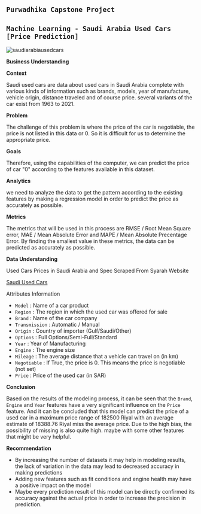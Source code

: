 ## **`Purwadhika Capstone Project`**
## **`Machine Learning - Saudi Arabia Used Cars [Price Prediction]`**

![saudiarabiausedcars](https://user-images.githubusercontent.com/94034809/171673094-f2128be3-e725-4ee6-8bc4-ab036fe55320.jpg)

**Business Understanding**


**Context**

Saudi used cars are data about used cars in Saudi Arabia complete with various kinds of information such as brands, models, year of manufacture, vehicle origin, distance traveled and of course price. several variants of the car exist from 1963 to 2021.

**Problem**

The challenge of this problem is where the price of the car is negotiable, the price is not listed in this data or 0. So it is difficult for us to determine the appropriate price.

**Goals**

Therefore, using the capabilities of the computer, we can predict the price of car "0" according to the features available in this dataset.

**Analytics**

we need to analyze the data to get the pattern according to the existing features by making a regression model in order to predict the price as accurately as possible.

**Metrics**

The metrics that will be used in this process are RMSE / Root Mean Square error, MAE / Mean Absolute Error and MAPE / Mean Absolute Precentage Error. By finding the smallest value in these metrics, the data can be predicted as accurately as possible.


**Data Understanding**

Used Cars Prices in Saudi Arabia and Spec Scraped From Syarah Website

[Saudi Used Cars](https://drive.google.com/file/d/1Tr4YT5dmgwTrXLvIqZ4diBf5z8K6JjrR/view)

Attributes Information

- `Model`           : Name of a car product
- `Region`          : The region in which the used car was offered for sale 
- `Brand`           : Name of the car company
- `Transmission`    : Automatic / Manual 
- `Origin`          : Country of importer (Gulf/Saudi/Other) 
- `Options`         : Full Options/Semi-Full/Standard 
- `Year`            : Year of Manufacturing 
- `Engine`          : The engine size 
- `Mileage`         : The average distance that a vehicle can travel on (in km) 
- `Negotiable`      : If True, the price is 0. This means the price is negotiable (not set) 
- `Price`           : Price of the used car (in SAR) 


**Conclusion**

Based on the results of the modeling process, it can be seen that the `Brand`, `Engine` and `Year` features have a very significant influence on the `Price` feature.
And it can be concluded that this model can predict the price of a used car in a maximum price range of 182500 Riyal with an average estimate of 18388.76 Riyal miss the average price. Due to the high bias, the possibility of missing is also quite high. maybe with some other features that might be very helpful.


**Recommendation**

- By increasing the number of datasets it may help in modeling results, the lack of variation in the data may lead to decreased accuracy in making predictions
- Adding new features such as fit conditions and engine health may have a positive impact on the model
- Maybe every prediction result of this model can be directly confirmed its accuracy against the actual price in order to increase the precision in prediction.
